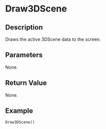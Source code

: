 # Draw3DScene

## Description
Draws the active 3DScene data to the screen.

## Parameters
None.

## Return Value
None.

## Example
```
Draw3DScene()
```
